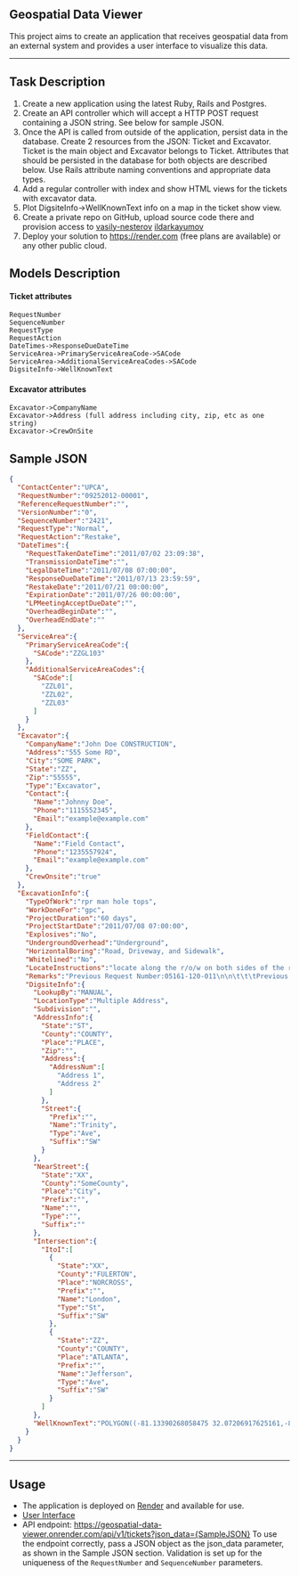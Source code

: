 ## Geospatial Data Viewer

This project aims to create an application that receives geospatial data from an external system and provides a user
interface to visualize this data.

***

## Task Description
1. Create a new application using the latest Ruby, Rails and Postgres.
2. Create an API controller which will accept a HTTP POST request containing a JSON string. See below for sample JSON.
3. Once the API is called from outside of the application, persist data in the database. Create 2 resources from the JSON: Ticket and
   Excavator. Ticket is the main object and Excavator belongs to Ticket. Attributes that should be persisted in the database for both objects
   are described below. Use Rails attribute naming conventions and appropriate data types.
4. Add a regular controller with index and show HTML views for the tickets with excavator data.
5. Plot DigsiteInfo->WellKnownText info on a map in the ticket show view.
6. Create a private repo on GitHub, upload source code there and provision access to
      [vasily-nesterov](https://github.com/vasily-nesterov)
      [ildarkayumov](https://github.com/ildarkayumov)
7. Deploy your solution to https://render.com (free plans are available) or any other public cloud.

## Models Description

#### Ticket attributes
    RequestNumber
    SequenceNumber
    RequestType
    RequestAction
    DateTimes->ResponseDueDateTime
    ServiceArea->PrimaryServiceAreaCode->SACode
    ServiceArea->AdditionalServiceAreaCodes->SACode
    DigsiteInfo->WellKnownText

#### Excavator attributes
    Excavator->CompanyName
    Excavator->Address (full address including city, zip, etc as one string)
    Excavator->CrewOnSite

## Sample JSON

```json
{
  "ContactCenter":"UPCA",
  "RequestNumber":"09252012-00001",
  "ReferenceRequestNumber":"",
  "VersionNumber":"0",
  "SequenceNumber":"2421",
  "RequestType":"Normal",
  "RequestAction":"Restake",
  "DateTimes":{
    "RequestTakenDateTime":"2011/07/02 23:09:38",
    "TransmissionDateTime":"",
    "LegalDateTime":"2011/07/08 07:00:00",
    "ResponseDueDateTime":"2011/07/13 23:59:59",
    "RestakeDate":"2011/07/21 00:00:00",
    "ExpirationDate":"2011/07/26 00:00:00",
    "LPMeetingAcceptDueDate":"",
    "OverheadBeginDate":"",
    "OverheadEndDate":""
  },
  "ServiceArea":{
    "PrimaryServiceAreaCode":{
      "SACode":"ZZGL103"
    },
    "AdditionalServiceAreaCodes":{
      "SACode":[
        "ZZL01",
        "ZZL02",
        "ZZL03"
      ]
    }
  },
  "Excavator":{
    "CompanyName":"John Doe CONSTRUCTION",
    "Address":"555 Some RD",
    "City":"SOME PARK",
    "State":"ZZ",
    "Zip":"55555",
    "Type":"Excavator",
    "Contact":{
      "Name":"Johnny Doe",
      "Phone":"1115552345",
      "Email":"example@example.com"
    },
    "FieldContact":{
      "Name":"Field Contact",
      "Phone":"1235557924",
      "Email":"example@example.com"
    },
    "CrewOnsite":"true"
  },
  "ExcavationInfo":{
    "TypeOfWork":"rpr man hole tops",
    "WorkDoneFor":"gpc",
    "ProjectDuration":"60 days",
    "ProjectStartDate":"2011/07/08 07:00:00",
    "Explosives":"No",
    "UndergroundOverhead":"Underground",
    "HorizontalBoring":"Road, Driveway, and Sidewalk",
    "Whitelined":"No",
    "LocateInstructions":"locate along the r/o/w on both sides of the rd - including the rd itself - from inter to inter ",
    "Remarks":"Previous Request Number:05161-120-011\n\n\t\t\tPrevious Request Number:06044-254-020\n\n\t\t\tPrevious Request Number:06171-300-030",
    "DigsiteInfo":{
      "LookupBy":"MANUAL",
      "LocationType":"Multiple Address",
      "Subdivision":"",
      "AddressInfo":{
        "State":"ST",
        "County":"COUNTY",
        "Place":"PLACE",
        "Zip":"",
        "Address":{
          "AddressNum":[
            "Address 1",
            "Address 2"
          ]
        },
        "Street":{
          "Prefix":"",
          "Name":"Trinity",
          "Type":"Ave",
          "Suffix":"SW"
        }
      },
      "NearStreet":{
        "State":"XX",
        "County":"SomeCounty",
        "Place":"City",
        "Prefix":"",
        "Name":"",
        "Type":"",
        "Suffix":""
      },
      "Intersection":{
        "ItoI":[
          {
            "State":"XX",
            "County":"FULERTON",
            "Place":"NORCROSS",
            "Prefix":"",
            "Name":"London",
            "Type":"St",
            "Suffix":"SW"
          },
          {
            "State":"ZZ",
            "County":"COUNTY",
            "Place":"ATLANTA",
            "Prefix":"",
            "Name":"Jefferson",
            "Type":"Ave",
            "Suffix":"SW"
          }
        ]
      },
      "WellKnownText":"POLYGON((-81.13390268058475 32.07206917625161,-81.14660562247929 32.04064386441295,-81.08858407706913 32.02259853170128,-81.05322183341679 32.02434500961698,-81.05047525138554 32.042681017283066,-81.0319358226746 32.06537765335268,-81.01202310294804 32.078469305179404,-81.02850259513554 32.07963291684719,-81.07759774894413 32.07090546831167,-81.12154306144413 32.08806865844325,-81.13390268058475 32.07206917625161))"
    }
  }
}
```

***

## Usage

 - The application is deployed on [Render](https://render.com) and available for use.
 - [User Interface](https://geospatial-data-viewer.onrender.com)
 - API endpoint: https://geospatial-data-viewer.onrender.com/api/v1/tickets?json_data={SampleJSON}
   To use the endpoint correctly, pass a JSON object as the json_data parameter, as shown in the Sample JSON section. 
   Validation is set up for the uniqueness of the `RequestNumber` and `SequenceNumber` parameters.
